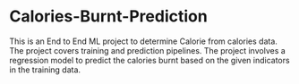 # Calories-Burnt-Prediction
This is an End to End ML project to determine Calorie from calories data. The project covers training and prediction pipelines. The project involves a regression model to predict the calories burnt based on the given indicators in the training data.
